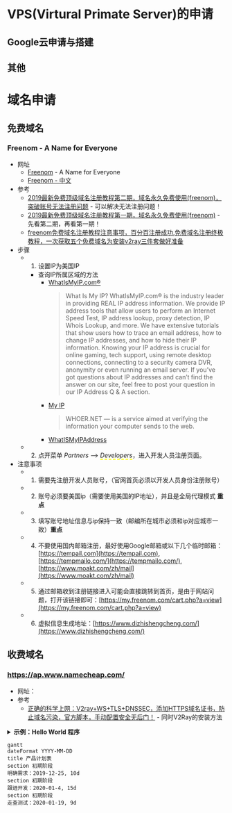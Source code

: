# VPS(Virtural Primate Server)的申请
## Google云申请与搭建
## 其他 
# 域名申请
## 免费域名
### Freenom - A Name for Everyone
   * 网址
      + [Freenom](https://www.freenom.com/en/index.html) - A Name for Everyone<br>
      + [Freenom - 中文](https://www.freenom.com/zh/index.html)<br>
   * 参考
      + [2019最新免费顶级域名注册教程第二期，域名永久免费使用(freenom)，突破账号无法注册问题](https://www.youtube.com/watch?v=VxfyjmaKby4) - 可以解决无法注册问题！<br>
      + [2019最新免费顶级域名注册教程第一期，域名永久免费使用(freenom)](https://www.youtube.com/watch?v=bDcNZCXv04g) - 先看第二期，再看第一期！<br>
      + [freenom免费域名注册教程注意事项，百分百注册成功,免费域名注册终极教程，一次获取五个免费域名为安装v2ray三件套做好准备](https://www.youtube.com/watch?v=oV4QCzRNmOo)<br>
   * 步骤
      + 1. 设置IP为美国IP
         - 查询IP所属区域的方法
            + [WhatIsMyIP.com®](https://www.whatismyip.com/)<br>
               >What Is My IP?
WhatIsMyIP.com® is the industry leader in providing REAL IP address information. We provide IP address tools that allow users to perform an Internet Speed Test, IP address lookup, proxy detection, IP Whois Lookup, and more. We have extensive tutorials that show users how to trace an email address, how to change IP addresses, and how to hide their IP information. Knowing your IP address is crucial for online gaming, tech support, using remote desktop connections, connecting to a security camera DVR, anonymity or even running an email server. If you’ve got questions about IP addresses and can’t find the answer on our site, feel free to post your question in our IP Address Q & A section.
            + [My IP](https://whoer.net/)<br>
               >WHOER.NET — is a service aimed at verifying the information your computer sends to the web.
            + [WhatISMyIPAddress](https://whatismyipaddress.com/)
      + 2. 点开菜单 *Partners* --> *<span style="border-bottom:2px dashed yellow;">Developers</span>*，进入开发人员注册页面。
   * 注意事项
      + 1. 需要先注册开发人员账号，（官网首页必须以开发人员身份注册账号）
      + 2. 账号必须要美国ip（需要使用美国的IP地址），并且是全局代理模式  **重点**
      + 3. 填写账号地址信息与ip保持一致（邮编所在城市必须和ip对应城市一致）**重点**
      + 4. 不要使用国内邮箱注册，最好使用Google邮箱或以下几个临时邮箱：[https://tempail.com](https://tempail.com), [https://tempmailo.com/](https://tempmailo.com/), [https://www.moakt.com/zh/mail](https://www.moakt.com/zh/mail)<br>
      + 5. 通过邮箱收到注册链接进入可能会直接跳转到首页，是由于网站问题，打开该链接即可：[https://my.freenom.com/cart.php?a=view](https://my.freenom.com/cart.php?a=view)<br>
      + 6. 虚拟信息生成地址：[https://www.dizhishengcheng.com/](https://www.dizhishengcheng.com/)<br>
## 收费域名
### https://ap.www.namecheap.com/
   * 网址：
   * 参考
      + [正确的科学上网：V2ray+WS+TLS+DNSSEC，添加HTTPS域名证书，防止域名污染，官方脚本，手动配置安全无后门！](https://www.youtube.com/watch?v=FXWGOxjiFVM) - 同时V2Ray的安装方法<br>
<details>
    <summary><b>示例：Hello World 程序</b></summary> 

?``` java
代码
?```

</details>

```
gantt
dateFormat YYYY-MM-DD
title 产品计划表
section 初期阶段
明确需求：2019-12-25, 10d
section 初期阶段
跟进开发：2020-01-4, 15d
section 初期阶段
走查测试：2020-01-19, 9d
```
